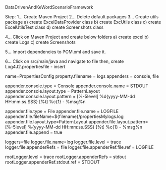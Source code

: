 






















DataDrivenAndKeWordScenarioFramework

Step:
1... Create Maven Project
2... Delete default packages 
3... Create utils package 
     a) create ExcelDataProvider class
     b) create ExcUtils class 
     c) create ExcelUtilsTest class 
     d) create Screenshots class 

4... Click on Maven Project and create below folders
     a) create excel
     b) create Logs
     c) create Screenshots

5... Import dependencies to POM.xml and save it.

6... Click on src/main/java and navigate to file then, create Log4J2.propertiesfile - insert




name=PropertiesConfig
property.filename = logs
appenders = console, file

appender.console.type = Console
appender.console.name = STDOUT
appender.console.layout.type = PatternLayout
appender.console.layout.pattern = [%-5level] %d{yyyy-MM-dd HH:mm:ss.SSS} [%t] %c{1} - %msg%n

appender.file.type = File
appender.file.name = LOGFILE
appender.file.fileName=${filename}/propertiesMylogs.log
appender.file.layout.type=PatternLayout
appender.file.layout.pattern=[%-5level] %{yyyy-MM-dd HH:mm:ss.SSS} [%t] %c{1} - %msg%n
appender.file.append = true

loggers=file
logger.file.name=log
logger.file.level = trace
logger.file.appenderRefs = file
logger.file.appenderRef.file.ref = LOGFILE

rootLogger.level = trace
rootLogger.appenderRefs = stdout
rootLogger.appenderRef.stdout.ref = STDOUT


